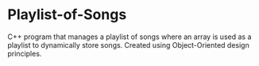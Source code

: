 # Playlist-of-Songs

C++ program that manages a playlist of songs where an array is used as a playlist to dynamically store songs. Created using Object-Oriented design principles.
